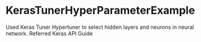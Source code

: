 # KerasTunerHyperParameterExample
Used Keras Tuner Hypertuner to select hidden layers and neurons in neural network. Referred Keras API Guide

